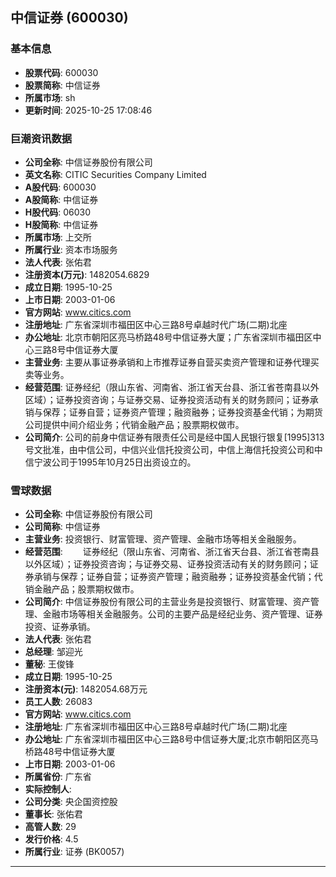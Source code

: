 ## 中信证券 (600030)

### 基本信息

- **股票代码**: 600030
- **股票简称**: 中信证券
- **所属市场**: sh
- **更新时间**: 2025-10-25 17:08:46

### 巨潮资讯数据

- **公司全称**: 中信证券股份有限公司
- **英文名称**: CITIC Securities Company Limited
- **A股代码**: 600030
- **A股简称**: 中信证券
- **H股代码**: 06030
- **H股简称**: 中信证券
- **所属市场**: 上交所
- **所属行业**: 资本市场服务
- **法人代表**: 张佑君
- **注册资本(万元)**: 1482054.6829
- **成立日期**: 1995-10-25
- **上市日期**: 2003-01-06
- **官方网站**: www.citics.com
- **注册地址**: 广东省深圳市福田区中心三路8号卓越时代广场(二期)北座
- **办公地址**: 北京市朝阳区亮马桥路48号中信证券大厦；广东省深圳市福田区中心三路8号中信证券大厦
- **主营业务**: 主要从事证券承销和上市推荐证券自营买卖资产管理和证券代理买卖等业务。
- **经营范围**: 证券经纪（限山东省、河南省、浙江省天台县、浙江省苍南县以外区域）；证券投资咨询；与证券交易、证券投资活动有关的财务顾问；证券承销与保荐；证券自营；证券资产管理；融资融券；证券投资基金代销；为期货公司提供中间介绍业务；代销金融产品；股票期权做市。
- **公司简介**: 公司的前身中信证券有限责任公司是经中国人民银行银复[1995]313号文批准，由中信公司，中信兴业信托投资公司，中信上海信托投资公司和中信宁波公司于1995年10月25日出资设立的。

### 雪球数据

- **公司全称**: 中信证券股份有限公司
- **公司简称**: 中信证券
- **主营业务**: 投资银行、财富管理、资产管理、金融市场等相关金融服务。
- **经营范围**: 　　证券经纪（限山东省、河南省、浙江省天台县、浙江省苍南县以外区域）；证券投资咨询；与证券交易、证券投资活动有关的财务顾问；证券承销与保荐；证券自营；证券资产管理；融资融券；证券投资基金代销；代销金融产品；股票期权做市。
- **公司简介**: 中信证券股份有限公司的主营业务是投资银行、财富管理、资产管理、金融市场等相关金融服务。公司的主要产品是经纪业务、资产管理、证券投资、证券承销。
- **法人代表**: 张佑君
- **总经理**: 邹迎光
- **董秘**: 王俊锋
- **成立日期**: 1995-10-25
- **注册资本(元)**: 1482054.68万元
- **员工人数**: 26083
- **官方网站**: www.citics.com
- **注册地址**: 广东省深圳市福田区中心三路8号卓越时代广场(二期)北座
- **办公地址**: 广东省深圳市福田区中心三路8号中信证券大厦;北京市朝阳区亮马桥路48号中信证券大厦
- **上市日期**: 2003-01-06
- **所属省份**: 广东省
- **实际控制人**: 
- **公司分类**: 央企国资控股
- **董事长**: 张佑君
- **高管人数**: 29
- **发行价格**: 4.5
- **所属行业**: 证券 (BK0057)

---